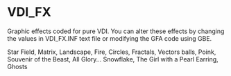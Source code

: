 # VDI_FX

Graphic effects coded for pure VDI. You can alter these effects by changing the values in VDI_FX.INF text file or modifying the GFA code using GBE.

Star Field, Matrix, Landscape, Fire, Circles, Fractals, Vectors balls, Poink, Souvenir of the Beast, All Glory… Snowflake, The Girl with a Pearl Earring, Ghosts
